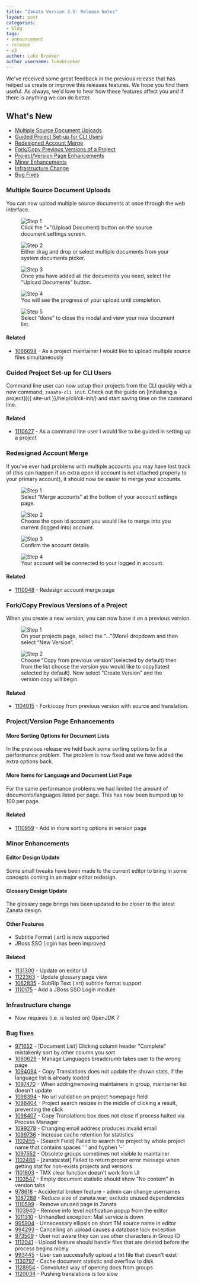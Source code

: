 ```yaml
---
title: "Zanata Version 3.5: Release Notes"
layout: post
categories:
- blog
tags:
- announcement
- release
- v3
author: Luke Brooker
author_username: lukebrooker
---
```


<p class="txt--lead">We've received some great feedback in the previous release that has helped us create or improve this releases features. We hope you find them useful. As always, we'd love to hear how these features affect you and if there is anything we can do better.</p>

## What's New

- [Multiple Source Document Uploads](#multiple-source-document-uploads)
- [Guided Project Set-up for CLI Users](#guided-project-set-up-for-cli-users)
- [Redesigned Account Merge](#redesigned-account-merge)
- [Fork/Copy Previous Versions of a Project](#fork-copy-previous-versions-of-a-project)
- [Project/Version Page Enhancements](#project-version-page-enhancements)
- [Minor Enhancements](#minor-enhancements)
- [Infrastructure Change](#3-5-infrastructure-change)
- [Bug Fixes](#3-5-bug-fixes)


<h3 id="multiple-source-document-uploads">Multiple Source Document Uploads</h3>

You can now upload multiple source documents at once through the web interface.

<figure>
    <img src="{{ site-url }}/images/posts/mulltifile-upload-step-1.jpg" alt="Step 1">
    <figcaption>Click the “+”(Upload Document) button on the source document settings screen.</figcaption>
</figure>

<figure>
    <img src="{{ site-url }}/images/posts/mulltifile-upload-step-2.jpg" alt="Step 2">
    <figcaption>Either drag and drop or select multiple documents from your system documents picker.</figcaption>
</figure>

<figure>
    <img src="{{ site-url }}/images/posts/mulltifile-upload-step-3.jpg" alt="Step 3">
    <figcaption>Once you have added all the documents you need, select the “Upload Documents” button.</figcaption>
</figure>

<figure>
    <img src="{{ site-url }}/images/posts/mulltifile-upload-step-4.jpg" alt="Step 4">
    <figcaption>You will see the progress of your upload until completion.</figcaption>
</figure>

<figure>
    <img src="{{ site-url }}/images/posts/mulltifile-upload-step-5.jpg" alt="Step 5">
    <figcaption>Select “done” to close the modal and view your new document list.</figcaption>
</figure>

#### Related

- [1066694](https://bugzilla.redhat.com/show_bug.cgi?id=1066694) - As a project maintainer I would like to upload multiple source files simultaneously

<h3 id="guided-project-set-up-for-cli-users">Guided Project Set-up for CLI Users</h3>

Command line user can now setup their projects from the CLI quickly with a new command, `zanata-cli init`. Check out the guide on [initialising a project]({{ site-url }}/help/cli/cli-init/) and start saving time on the command line.

#### Related

- [1110627](https://bugzilla.redhat.com/show_bug.cgi?id=1110627) - As a command line user I would like to be guided in setting up a project

<h3 id="redesigned-account-merge">Redesigned Account Merge</h3>

If you've ever had problems with multiple accounts you may have lost track of (this can happen if an extra open id account is not attached properly to your primary account), it should now be easier to merge your accounts.

<figure>
    <img src="{{ site-url }}/images/posts/merge-acounts-step-1.jpg" alt="Step 1">
    <figcaption>Select “Merge accounts” at the bottom of your account settings page.</figcaption>
</figure>

<figure>
    <img src="{{ site-url }}/images/posts/merge-acounts-step-2.jpg" alt="Step 2">
    <figcaption>Choose the open id account you would like to merge into you current (logged into) account.</figcaption>
</figure>

<figure>
    <img src="{{ site-url }}/images/posts/merge-acounts-step-3.jpg" alt="Step 3">
    <figcaption>Confirm the account details.</figcaption>
</figure>

<figure>
    <img src="{{ site-url }}/images/posts/merge-acounts-step-4.jpg" alt="Step 4">
    <figcaption>Your account will be connected to your logged in account.</figcaption>
</figure>

#### Related

- [1110048](https://bugzilla.redhat.com/show_bug.cgi?id=1110048) - Redesign account merge page

<h3 id="fork-copy-previous-versions-of-a-project">Fork/Copy Previous Versions of a Project</h3>

When you create a new version, you can now base it on a previous version.

<figure>
    <img src="{{ site-url }}/images/posts/copy-version-step-1.jpg" alt="Step 1">
    <figcaption>On your projects page, select the “…”(More) dropdown and then select “New Version”.</figcaption>
</figure>

<figure>
    <img src="{{ site-url }}/images/posts/copy-version-step-2.jpg" alt="Step 2">
    <figcaption>Choose “Copy from previous version”(selected by default) then from the list choose the version you would like to copy(latest selected by default). Now select “Create Version” and the version copy will begin.</figcaption>
</figure>

#### Related

- [1104015](https://bugzilla.redhat.com/show_bug.cgi?id=1104015) - Fork/copy from previous version with source and translation.

<h3 id="project-version-page-enhancements">Project/Version Page Enhancements</h3>

#### More Sorting Options for Document Lists

In the previous release we held back some sorting options to fix a performance problem. The problem is now fixed and we have added the extra options back.

#### More Items for Language and Document List Page

For the same performance problems we had limited the amount of documents/languages listed per page. This has now been bumped up to 100 per page.

#### Related

- [1110959](https://bugzilla.redhat.com/show_bug.cgi?id=1110959) - Add in more sorting options in version page

<h3 id="minor-enhancements">Minor Enhancements</h3>

#### Editor Design Update

Some small tweaks have been made to the current editor to bring in some concepts coming in an major editor redesign.

#### Glossary Design Update

The glossary page brings has been updated to be closer to the latest Zanata design.

#### Other Features

- Subtitle Format (.srt) is now supported
- JBoss SSO Login has been improved

#### Related

- [1131300](https://bugzilla.redhat.com/show_bug.cgi?id=1131300) - Update on editor UI
- [1122363](https://bugzilla.redhat.com/show_bug.cgi?id=1122363) - Update glossary page view
- [1062835](https://bugzilla.redhat.com/show_bug.cgi?id=1062835) - SubRip Text (.srt) subtitle format support
- [1110175](https://bugzilla.redhat.com/show_bug.cgi?id=1110175) - Add a JBoss SSO Login module

<h3 id="3-5-infrastructure-change">Infrastructure change</h3>

- Now requires (i.e. is tested on) OpenJDK 7

<h3 id="3-5-bug-fixes">Bug fixes</h3>

* [971652](https://bugzilla.redhat.com/show_bug.cgi?id=971652) - \[Document List\] Clicking column header "Complete" mistakenly sort by other column you sort
* [1060629](https://bugzilla.redhat.com/show_bug.cgi?id=1060629) - Manage Languages breadcrumb takes user to the wrong page
* [1094094](https://bugzilla.redhat.com/show_bug.cgi?id=1094094) - Copy Translations does not update the shown stats, if the language list is already loaded
* [1097470](https://bugzilla.redhat.com/show_bug.cgi?id=1097470) - When adding/removing maintainers in group, maintainer list doesn't update
* [1098394](https://bugzilla.redhat.com/show_bug.cgi?id=1098394) - No url validation on project homepage field
* [1098404](https://bugzilla.redhat.com/show_bug.cgi?id=1098404) - Project search resizes in the middle of clicking a result, preventing the click
* [1098407](https://bugzilla.redhat.com/show_bug.cgi?id=1098407) - Copy Translations box does not close if process halted via Process Manager
* [1099278](https://bugzilla.redhat.com/show_bug.cgi?id=1099278) - Changing email address produces invalid email
* [1099736](https://bugzilla.redhat.com/show_bug.cgi?id=1099736) - Increase cache retention for statistics
* [1102455](https://bugzilla.redhat.com/show_bug.cgi?id=1102455) - \[Search Field\] Failed to search the project by whole project name that contains spaces ' ' and hyphen '-'
* [1097552](https://bugzilla.redhat.com/show_bug.cgi?id=1097552) - Obsolete groups sometimes not visible to maintainer
* [1102488](https://bugzilla.redhat.com/show_bug.cgi?id=1102488) - \[zanata:stat\] Failed to return proper error message when getting stat for non-exists projects and versions
* [1101803](https://bugzilla.redhat.com/show_bug.cgi?id=1101803) - TMX clear function doesn't work from UI
* [1103547](https://bugzilla.redhat.com/show_bug.cgi?id=1103547) - Empty document statistic should show "No content" in version tabs
* [978618](https://bugzilla.redhat.com/show_bug.cgi?id=978618) - Accidental broken feature - admin can change usernames
* [1067288](https://bugzilla.redhat.com/show_bug.cgi?id=1067288) - Reduce size of zanata.war; exclude unused dependencies
* [1110599](https://bugzilla.redhat.com/show_bug.cgi?id=1110599) - Remove unused page in Zanata
* [1103940](https://bugzilla.redhat.com/show_bug.cgi?id=1103940) - Remove info level notification popup from the editor
* [1011310](https://bugzilla.redhat.com/show_bug.cgi?id=1011310) - Unhandled exception: Mail service is down
* [995904](https://bugzilla.redhat.com/show_bug.cgi?id=995904) - Unnecessary ellipsis on short TM source name in editor
* [994293](https://bugzilla.redhat.com/show_bug.cgi?id=994293) - Cancelling an upload causes a database lock exception
* [973509](https://bugzilla.redhat.com/show_bug.cgi?id=973509) - User not aware they can use other characters in Group ID
* [1112041](https://bugzilla.redhat.com/show_bug.cgi?id=1112041) - Upload feature should handle files that are deleted before the process begins nicely
* [993445](https://bugzilla.redhat.com/show_bug.cgi?id=993445) - User can successfully upload a txt file that doesn't exist
* [1130797](https://bugzilla.redhat.com/show_bug.cgi?id=1130797) - Cache document statistic and overflow to disk
* [1128954](https://bugzilla.redhat.com/show_bug.cgi?id=1128954) - Convoluted way of opening docs from groups
* [1120034](https://bugzilla.redhat.com/show_bug.cgi?id=1120034) - Pushing translations is too slow
